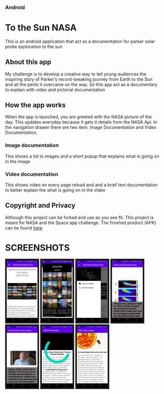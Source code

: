 ### Android ###
# To the Sun NASA
This is an android application that act as a documentation for parker solar probe
exploration to the sun

## About this app
My challenge is to develop a creative way to tell young audiences the inspiring story of Parker’s 
record-breaking journey from Earth to the Sun and all the perils it overcame on the way.
So this app act as a documentary to explain with video and pictorial documentation

## How the app works
When the app is launched, you are greeted with the NASA picture of the day. This updates everyday
because it gets it details from the NASA Api.
In the navigation drawer there are two item, Image Documentation and Video Documentation.

### Image documentation
This shows a list is images and a short popup that explains what is going on in the image

### Video documentation
This shows video on every page reload and and a brief text documentation to better explain the 
what is going on in the video

## Copyright and Privacy
Although this project can be forked and use as you see fit.
This project is meant for NASA and the Space app challenge.
The finished product (APK) can be found [here](https://github.com/Ohior/to_the_sun_NASA/blob/main/APK/FirstToTheSun.apk)

# SCREENSHOTS
<p>
  <a href="#"><img src="https://github.com/Ohior/to_the_sun_NASA/blob/main/APK/img1.png" alt="header" border="5" width=100 height=200></a>
   <a href="#"><img src="https://github.com/Ohior/to_the_sun_NASA/blob/main/APK/img2.png" alt="header" border="5" width=100 height=200></a>
   <a href="#"><img src="https://github.com/Ohior/to_the_sun_NASA/blob/main/APK/img3.png" alt="header" border="5" width=100 height=200></a>
   <a href="#"><img src="https://github.com/Ohior/to_the_sun_NASA/blob/main/APK/img4.png" alt="header" border="5" width=100 height=200></a>
   <a href="#"><img src="https://github.com/Ohior/to_the_sun_NASA/blob/main/APK/img5.png" alt="header" border="5" width=100 height=200></a>
   <a href="#"><img src="https://github.com/Ohior/to_the_sun_NASA/blob/main/APK/img6.png" alt="header" border="5" width=100 height=200></a>
   <a href="#"><img src="https://github.com/Ohior/to_the_sun_NASA/blob/main/APK/img7.png" alt="header" border="5" width=100 height=200></a>
</p>
